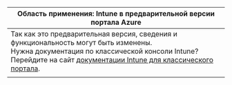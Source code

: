 |Область применения: Intune в предварительной версии портала Azure |
|--|
|Так как это предварительная версия, сведения и функциональность могут быть изменены.<br>Нужна документация по классической консоли Intune? Перейдите на сайт [документации Intune для классического портала](https://docs.microsoft.com/intune/).|
| |


<!--HONumber=Feb17_HO1-->


